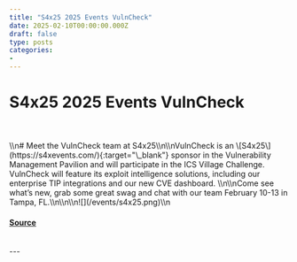 ```yaml
---
title: "S4x25 2025 Events VulnCheck"
date: 2025-02-10T00:00:00.000Z
draft: false
type: posts
categories: 
- 
---
```

# S4x25 2025 Events VulnCheck

<br/>

<br/>
\\n# Meet the VulnCheck team at S4x25\\n\\nVulnCheck is an \[S4x25\](https://s4xevents.com/){:target="\_blank"} sponsor in the Vulnerability Management Pavilion and will participate in the ICS Village Challenge. VulnCheck will feature its exploit intelligence solutions, including our enterprise TIP integrations and our new CVE dashboard. \\n\\nCome see what’s new, grab some great swag and chat with our team February 10-13 in Tampa, FL.\\n\\n\\n![](/events/s4x25.png)\\n

#### [Source](https://vulncheck.com/blog/s4x25)

<br/>
---
